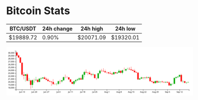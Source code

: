# Bitcoin Stats

BTC/USDT|24h change|24h high|24h low|
|---|---|---|---|
|$19889.72|0.90%|$20071.09|$19320.01|

<img src="./chart.svg">
